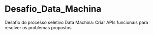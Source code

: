 # Desafio_Data_Machina
Desafio do processo seletivo Data Machina: Criar APIs funcionais para resolver os problemas propostos
